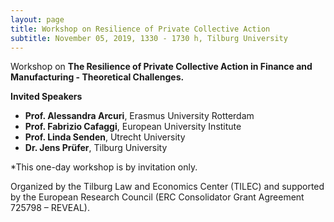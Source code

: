 ```yaml
---
layout: page
title: Workshop on Resilience of Private Collective Action
subtitle: November 05, 2019, 1330 - 1730 h, Tilburg University
---
```

Workshop on **The Resilience of Private Collective Action in Finance and Manufacturing - Theoretical Challenges.**

**Invited Speakers**
+ **Prof. Alessandra Arcuri**, Erasmus University Rotterdam
+ **Prof. Fabrizio Cafaggi**, European University Institute
+ **Prof. Linda Senden**, Utrecht University
+ **Dr. Jens Prüfer**, Tilburg University

*This one-day workshop is by invitation only.

Organized by the Tilburg Law and Economics Center (TILEC) and supported by the European Research Council (ERC Consolidator Grant Agreement 725798 – REVEAL).
